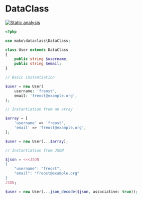 # DataClass

[![Static analysis](https://github.com/mako-framework/dataclass/actions/workflows/static-analysis.yml/badge.svg)](https://github.com/mako-framework/dataclass/actions/workflows/static-analysis.yml)


```php
<?php

use mako\dataclass\DataClass;

class User extends DataClass
{
	public string $username;
	public string $email;
}

// Basic instantiation

$user = new User(
	username: 'freost',
	email: 'freost@example.org',
);

// Instantiation from an array

$array = [
	'username' => 'freost',
	'email' => 'freost@example.org',
];

$user = new User(...$array);

// Instantiation from JSON

$json = <<<JSON
{
	"username": "freost",
	"email": "freost@example.org"
}
JSON;

$user = new User(...json_decode($json, associative: true));
```
